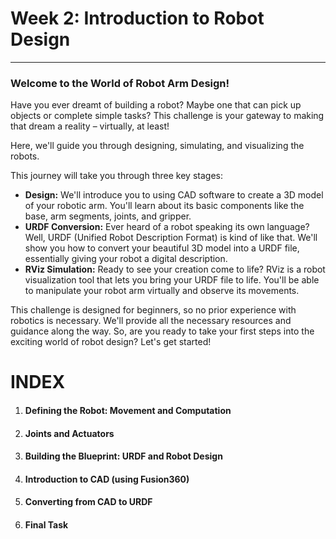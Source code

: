 # Week 2: Introduction to Robot Design
---
### Welcome to the World of Robot Arm Design!

Have you ever dreamt of building a robot? Maybe one that can pick up objects or complete simple tasks? This challenge is your gateway to making that dream a reality – virtually, at least!

 Here, we'll guide you through designing, simulating, and visualizing the robots.


This journey will take you through three key stages:

* **Design:** We'll introduce you to using CAD software to create a 3D model of your robotic arm. You'll learn about its basic components like the base, arm segments, joints, and gripper.
* **URDF Conversion:** Ever heard of a robot speaking its own language? Well, URDF (Unified Robot Description Format) is kind of like that. We'll show you how to convert your beautiful 3D model into a URDF file, essentially giving your robot a digital description.
* **RViz Simulation:** Ready to see your creation come to life? RViz is a robot visualization tool that lets you bring your URDF file to life. You'll be able to manipulate your robot arm virtually and observe its movements.

This challenge is designed for beginners, so no prior experience with robotics is necessary.  We'll provide all the necessary resources and guidance along the way.  So, are you ready to take your first steps into the exciting world of robot design? Let's get started!


# INDEX
1) #### Defining the Robot: Movement and Computation
2) #### Joints and Actuators
3) #### Building the Blueprint: URDF and Robot Design
4) #### Introduction to CAD (using Fusion360)
5) #### Converting from CAD to URDF
6) #### Final Task
